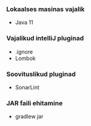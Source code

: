 ### Lokaalses masinas vajalik
* Java 11

### Vajalikud intelliJ pluginad
* .ignore
* Lombok

### Soovituslikud pluginad
* SonarLint

### JAR faili ehitamine
* gradlew jar
